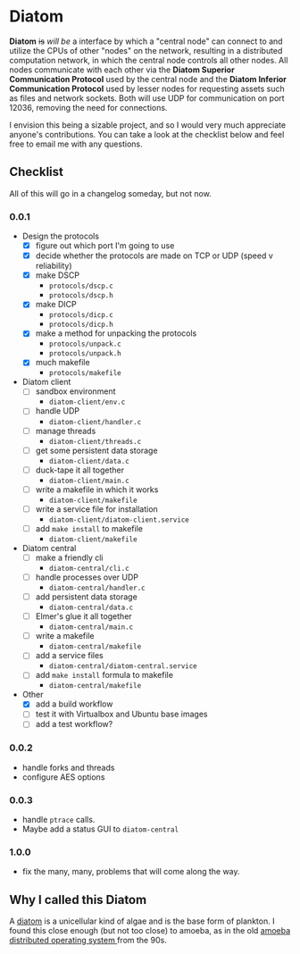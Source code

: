 # Diatom

**Diatom** ~~is~~ _will be_ a interface by which a "central node" can
connect to and utilize the CPUs of other "nodes" on the network,
resulting in a distributed computation network, in which the
central node controls all other nodes. All nodes communicate with
each other via the **Diatom Superior Communication Protocol** used by
the central node and the **Diatom Inferior Communication Protocol**
used by lesser nodes for requesting assets such as files and network
sockets. Both will use UDP for communication on port 12036, removing
the need for connections.

I envision this being a sizable project, and so I would very much
appreciate anyone's contributions. You can take a look at the checklist
below and feel free to email me with any questions.

## Checklist

All of this will go in a changelog someday, but not now.

### 0.0.1

 - Design the protocols
   - [x] figure out which port I'm going to use
   - [x] decide whether the protocols are made on TCP or UDP (speed v
     reliability)
   - [x] make DSCP
     - `protocols/dscp.c`
     - `protocols/dscp.h`
   - [x] make DICP
     - `protocols/dicp.c`
     - `protocols/dicp.h`
   - [x] make a method for unpacking the protocols
     - `protocols/unpack.c`
     - `protocols/unpack.h`
   - [x] much makefile
     - `protocols/makefile`
 - Diatom client
   - [ ] sandbox environment
     - `diatom-client/env.c`
   - [ ] handle UDP
     - `diatom-client/handler.c`
   - [ ] manage threads
     - `diatom-client/threads.c`
   - [ ] get some persistent data storage
     - `diatom-client/data.c`
   - [ ] duck-tape it all together
     - `diatom-client/main.c`
   - [ ] write a makefile in which it works
     - `diatom-client/makefile`
   - [ ] write a service file for installation
     - `diatom-client/diatom-client.service`
   - [ ] add `make install` to makefile
     - `diatom-client/makefile`
 - Diatom central
   - [ ] make a friendly cli
     - `diatom-central/cli.c`
   - [ ] handle processes over UDP
     - `diatom-central/handler.c`
   - [ ] add persistent data storage
     - `diatom-central/data.c`
   - [ ] Elmer's glue it all together
     - `diatom-central/main.c`
   - [ ] write a makefile
     - `diatom-central/makefile`
   - [ ] add a service files
     - `diatom-central/diatom-central.service`
   - [ ] add `make install` formula to makefile
     - `diatom-central/makefile`
 - Other
   - [x] add a build workflow
   - [ ] test it with Virtualbox and Ubuntu base images
   - [ ] add a test workflow?

### 0.0.2
 - handle forks and threads
 - configure AES options

### 0.0.3
 - handle `ptrace` calls.
 - Maybe add a status GUI to `diatom-central`

### 1.0.0
 - fix the many, many, problems that will come along the way.

## Why I called this Diatom

A [diatom](https://diatoms.org/what-are-diatoms) is a unicellular
kind of algae and is the base form of plankton. I found this close
enough (but not too close) to amoeba, as in the old [amoeba
distributed operating system
](https://cs.vu.nl/pub/amoeba/amoeba.html) from the 90s.
